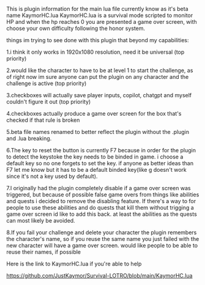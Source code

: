 This is plugin information for the main lua file currently know as it's beta name KaymorHC.lua
KaymorHC.lua is a survival mode scripted to monitor HP and when the hp reaches 0 you are presented a game over screen, with choose your own difficulty following the honor system.

things im trying to see done with this plugin that beyond my capabilities:

1.i think it only works in 1920x1080 resolution, need it be universal (top priority)

2.would like the character to have to be at level 1 to start the challenge, as of right now im sure anyone can put the plugin on any character and the challenge is active (top priority)

3.checkboxes will actually save player inputs, copilot, chatgpt and myself couldn't figure it out (top priority)

4.checkboxes actually produce a game over screen for the box that's checked if that rule is broken

5.beta file names renamed to better reflect the plugin without the .plugin and .lua breaking.

6.The key to reset the button is currently F7 because in order for the plugin to detect the keystoke the key needs to be binded in game. i choose a default key so no one forgets to set the key. if anyone as better ideas than F7 let me know but it has to be a default binded key(like g doesn't work since it's not a key used by default).

7.I originally had the plugin completely disable if a game over screen was triggered, but because of possible false game overs from things like abilities and quests i decided to remove the disabling feature. If there's a way to for people to use these abilities and do quests that kill them without trigging a game over screen id like to add this back. at least the abilities as the quests can most likely be avoided.

8.If you fail your challenge and delete your character the plugin remembers the character's name, so if you reuse the same name you just failed with the new character will have a game over screen. would like people to be able to reuse their names, if possible

Here is the link to KaymorHC.lua if you're able to help

https://github.com/JustKaymor/Survival-LOTRO/blob/main/KaymorHC.lua
